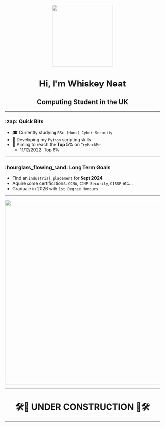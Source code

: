 <div align="center">
  <img src="https://media.giphy.com/media/H8FP5CniGPbB4zFnRR/giphy.gif" width="200"/>
</div>

  <!-- SLOTH GIF
  <img src="https://media.giphy.com/media/MXB7R8wBLfHz2/giphy.gif" width="200"/> 
  -->

<!-- DOG TYPING GIF
  <img src="https://media.giphy.com/media/eYilisUwipOEM/giphy.gif" width="200"/> 
  -->


<h1 align="center"> Hi, I'm Whiskey Neat </h1>

<h2 align="center"> Computing Student in the UK </h2>

---

<h3> :zap: Quick Bits </h3>

- :mortar_board: Currently studying `BSc (Hons) Cyber Security`
- :seedling: Developing my `Python` scripting skills
- :rocket: Aiming to reach the **Top 5%** on `TryHackMe` 
  - 11/12/2022: Top 8%

---

<h3> :hourglass_flowing_sand: Long Term Goals </h3>

- Find an `industrial placement` for **Sept 2024**
- Aquire some certifications: `CCNA`, `CCNP Security`, `CISSP` etc...
- Graduate in 2026 with `1st Degree Honours`

---

<div align="center">
  <img src="https://media.giphy.com/media/HcFxAcCRKW8ow/giphy.gif" width="600"/>
</div>

---

<h1 align="center"> 🛠🦺 UNDER CONSTRUCTION 🦺🛠 </h1>

---

<!--
<div id="badges" align="center">
<img src="https://tryhackme-badges.s3.amazonaws.com/whiskeyneat.png" alt="TryHackMe">
</div>
-->

<!--
**whiskey-neat/whiskey-neat** is a ✨ _special_ ✨ repository because its `README.md` (this file) appears on your GitHub profile.

Here are some ideas to get you started:

- 🔭 I’m currently working on ...
- 🌱 I’m currently learning ...
- 👯 I’m looking to collaborate on ...
- 🤔 I’m looking for help with ...
- 💬 Ask me about ...
- 📫 How to reach me: ...
- 😄 Pronouns: ...
- ⚡ Fun fact: ...
-->
